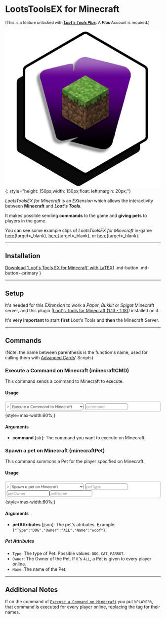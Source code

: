 # LootsToolsEX for Minecraft

<sup style="font-size: 90%">(This is a feature unlocked with [***Loot's Tools Plus***](../../plus). A ***Plus*** Account is required.)</sup>

![TwitchEX](img/MinecraftEX.png){: style="height: 150px;width: 150px;float: left;margin: 20px;"}

*LootsToolsEX for Minecraft* is an *EXtension* which allows the interactivity between **Minecraft** and ***Loot's Tools***.

It makes possible sending **commands** to the game and **giving pets** to players in the game.

You can see some example clips of *LootsToolsEX for Minecraft* in-game [here](https://www.youtube.com/watch?v=BqhNUN1Ft6w){target=_blank}, [here](https://www.youtube.com/watch?v=LNAmppbpLXA){target=_blank}, or [here](https://www.youtube.com/watch?v=LBEQGj77ftQ){target=_blank}.

---

## Installation

[Download 'Loot's Tools EX for Minecraft' with LaTEX](ltex://download/minecraftEX){ .md-button .md-button--primary }

---

## Setup

It's needed for this *EXtension* to work a *Paper*, *Bukkit* or *Spigot* Minecraft server, and this plugin ([Loot's Tools for Minecraft (1.13 - 1.18)](https://www.spigotmc.org/resources/loots-tools-for-minecraft.99127/)) installed on it.

It's **very important** to start **first** Loot's Tools and **then** the Minecraft Server.

---

## Commands

(Note: the name between parenthesis is the function's name, used for calling them with [Advanced Cards](../../cards/advCards.md)' Scripts)

### Execute a Command on Minecraft (minecraftCMD)

This command sends a command to Minecraft to execute.

#### Usage

![Usage](img/minecraftCMDUsage.png){style=max-width:60%;}

#### Arguments

- **command** [str]: The command you want to execute on Minecraft.

### Spawn a pet on Minecraft (minecraftPet)

This command summons a Pet for the player specified on Minecraft.

#### Usage

![Usage](img/minecraftPetUsage.png){style=max-width:60%;}

#### Arguments

- **petAttributes** [json]: The pet's atributes. Example: ```{"Type":"DOG","Owner":"ALL","Name":"woof"}```.

##### Pet Attributes

- ```Type```: The type of Pet. Possible values: ```DOG```, ```CAT```, ```PARROT```.
- ```Owner```: The Owner of the Pet. If it's ```ALL```, a Pet is given to every player online.
- ```Name```: The name of the Pet.

---

## Additional Notes

If on the command of [```Execute a Command on Minecraft```](#minecraftcmd-minecraftcmd) you put ```%PLAYER%```, that command is executed for every player online, replacing the tag for their names.

